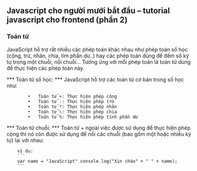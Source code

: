 ﻿## Javascript cho người mưới bắt đầu – tutorial javascript cho frontend (phần 2)

### Toán tử
JavaScript hỗ trợ rất nhiều các phép toán khác nhau như phép toán số học (cộng, trừ, nhân, chia, tìm phần dư..) hay các phép toán dùng để đếm số ký tự trong một chuỗi, nối chuỗi... Tương ứng với mỗi phép toán là toán tử dùng để thực hiện các phép toán này.

***    Toán tử số học: ***
        JavaScript hỗ trợ các toán tử cơ bản trong số học như:

            •	Toán tử +: Thực hiện phép cộng
            •	Toán tử -: Thực hiện phép trừ
            •	Toán tử *: Thực hiện phép nhân
            •	Toán tử \: Thực hiện phép chia
            •	Toán tử %: Thực hiện phép tính phần dư

***    Toán tử chuỗi: ***
        Toán tử + ngoài việc được sử dụng để thực hiện phép cộng thì nó còn được sử dụng để nối các chuỗi (bao gồm một hoặc nhiều ký tự) lại với nhau:

        ví dụ: 
        ```
        var name = "JavaScript" console.log("Xin chào" + " " + name);
        ```
